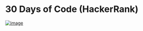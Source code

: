 # 30 Days of Code (HackerRank)

[![image](https://user-images.githubusercontent.com/50515418/158519445-ce7a96b5-34bc-47d8-8cfe-d5dd8af411d4.png)](https://www.hackerrank.com/domains/tutorials/30-days-of-code)
